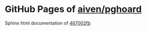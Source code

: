GitHub Pages of [aiven/pghoard](https://github.com/aiven/pghoard.git)
===
Sphinx html documentation of [467002fb](https://github.com/aiven/pghoard/tree/467002fbeefb36f57a5d3f01688439effae2b35a)
